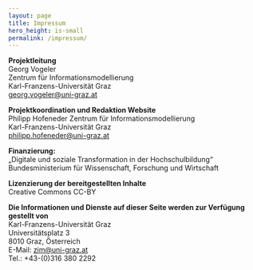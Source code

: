 ```yaml
---
layout: page
title: Impressum
hero_height: is-small
permalink: /impressum/
---
```


**Projektleitung**  
Georg Vogeler  
Zentrum für Informationsmodellierung  
Karl-Franzens-Universität Graz   
georg.vogeler@uni-graz.at

**Projektkoordination und Redaktion Website**  
Philipp Hofeneder
Zentrum für Informationsmodellierung  
Karl-Franzens-Universität Graz  
philipp.hofeneder@uni-graz.at

**Finanzierung:**  
„Digitale und soziale Transformation in der Hochschulbildung“        
Bundesministerium für Wissenschaft, Forschung und Wirtschaft  

**Lizenzierung der bereitgestellten Inhalte**  
Creative Commons CC-BY  

**Die Informationen und Dienste auf dieser Seite werden zur Verfügung gestellt von**  
Karl-Franzens-Universität Graz  
Universitätsplatz 3  
8010 Graz, Österreich  
E-Mail: zim@uni-graz.at  
Tel.: +43-(0)316 380 2292  


